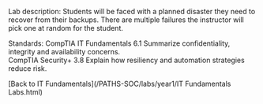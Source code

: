 Lab description: Students will be faced with a planned disaster they need to recover from their backups.  There are multiple failures the instructor will pick one at random for the student.

Standards:  CompTIA IT Fundamentals 6.1 Summarize confidentiality, integrity and availability concerns. <br>
            CompTIA Security+ 3.8 Explain how resiliency and automation strategies reduce risk.

[Back to IT Fundamentals](/PATHS-SOC/labs/year1/IT Fundamentals Labs.html)
